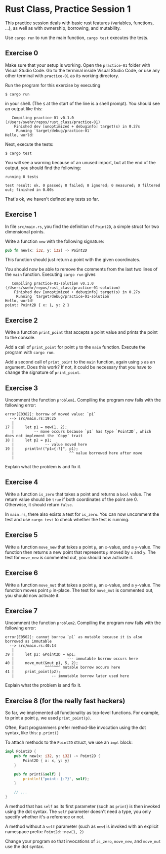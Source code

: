 # Rust Class, Practice Session 1

This practice session deals with basic rust features (variables,
functions, ...), as well as with ownership, borrowing, and mutability.

Use `cargo run` to run the main function, `cargo test` executes the tests.

## Exercise 0

Make sure that your setup is working. Open the `practice-01` folder with
Visual Studio Code. Go to the terminal inside Visual Studio Code,
or use any other terminal with `practice-01` as its working directory.

Run the program for this exercise by executing

```
$ cargo run
```

in your shell. (The `$` at the start of the line is a shell prompt). You
should see an output like this:

```
   Compiling practice-01 v0.1.0 (/Users/swehr/repos/rust_class/practice-01)
    Finished dev [unoptimized + debuginfo] target(s) in 0.27s
     Running `target/debug/practice-01`
Hello, world!
```

Next, execute the tests:

```
$ cargo test
```

You will see a warning because of an unused import, but at the
end of the output, you should find the following:

```
running 0 tests

test result: ok. 0 passed; 0 failed; 0 ignored; 0 measured; 0 filtered out; finished in 0.00s
```

That's ok, we haven't defined any tests so far.


## Exercise 1

In file `src/main.rs`, you find the definition of `Point2D`, a simple
struct for two dimensional points.

Write a function `new` with the following signature:

```rust
pub fn new(x: i32, y: i32) -> Point2D
```

This function should just return a point with the given coordinates.

You should now be able to remove the comments from the last two lines
of the `main` function. Executing `cargo run` gives

```
   Compiling practice-01-solution v0.1.0 (/Users/swehr/repos/rust_class/practice-01-solution)
    Finished dev [unoptimized + debuginfo] target(s) in 0.27s
     Running `target/debug/practice-01-solution`
Hello, world!
point: Point2D { x: 1, y: 2 }
```

## Exercise 2

Write a function `print_point` that accepts a point value and prints
the point to the console.

Add a call of `print_point` for point `p` to
the `main` function. Execute the program with `cargo run`.

Add a second call of `print_point` to the `main` function, again using
`p` as an argument. Does this work? If not, it could be necessary
that you have to change the signature of `print_point`.

## Exercise 3

Uncomment the function `problem1`. Compiling the program now fails with
the following error:

```
error[E0382]: borrow of moved value: `p1`
  --> src/main.rs:19:25
   |
17 |     let p1 = new(1, 2);
   |         -- move occurs because `p1` has type `Point2D`, which does not implement the `Copy` trait
18 |     let p2 = p1;
   |              -- value moved here
19 |     println!("p1={:?}", p1);
   |                         ^^ value borrowed here after move
   |
```

Explain what the problem is and fix it.

## Exercise 4

Write a function `is_zero` that takes a point and returns a `bool` value.
The return value should be `true` if both coordinates of the point are
0. Otherwise, it should return `false`.

In `main.rs`, there also exists a test for `is_zero`. You can now uncomment
the test and use `cargo test` to check whether the test is running.

## Exercise 5

Write a function `move_new` that takes a point `p`, an `x`-value, and a
`y`-value. The function then returns a new point that represents
`p` moved by `x` and `y`. The test for `move_new` is commented out, you should
now activate it.

## Exercise 6

Write a function `move_mut` that takes a point `p`, an `x`-value, and a
`y`-value. The function moves point `p` in-place. The test for `move_mut` is commented out, you should now activate it.

## Exercise 7

Uncomment the function `problem2`. Compiling the program now fails with
the following error:

```
error[E0502]: cannot borrow `p1` as mutable because it is also borrowed as immutable
  --> src/main.rs:40:14
   |
39 |     let p2: &Point2D = &p1;
   |                        --- immutable borrow occurs here
40 |     move_mut(&mut p1, 5, 2);
   |              ^^^^^^^ mutable borrow occurs here
41 |     print_point(p2);
   |                 -- immutable borrow later used here
```

Explain what the problem is and fix it.

## Exercise 8 (for the really fast hackers)

So far, we implemented all functionality as top-level functions. For example,
to print a point `p`, we used `print_point(p)`.

Often, Rust programmers prefer method-like invocation using the dot syntax, like this: `p.print()`

To attach methods to the `Point2D` struct, we use an `impl` block:

```rust
impl Point2D {
    pub fn new(x: i32, y: i32) -> Point2D {
        Point2D { x: x, y: y}
    }

    pub fn print(&self) {
        println!("point: {:?}", self);
    }

    // ...
}
```

A method that has `self` as its first parameter (such as `print`)
is then invoked using the dot syntax. The `self` parameter doesn't
need a type, you only specify whether it's a reference or not.

A method without a `self` parameter (such as `new`) is invoked
with an explicit namespace prefix: `Point2d::new(1, 2)`

Change your program so that invocations of `is_zero`, `move_new`, and `move_mut`
use the dot syntax.
